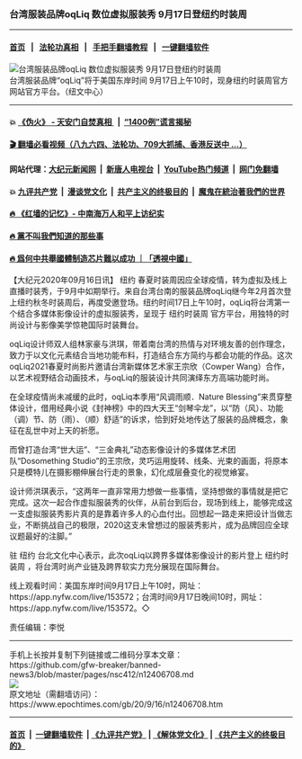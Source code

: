### 台湾服装品牌oqLiq 数位虚拟服装秀 9月17日登纽约时装周
------------------------

#### [首页](https://github.com/gfw-breaker/banned-news3/blob/master/README.md) &nbsp;&nbsp;|&nbsp;&nbsp; [法轮功真相](https://github.com/begood0513/basic/blob/master/README.md)  &nbsp;&nbsp;|&nbsp;&nbsp; [手把手翻墙教程](https://github.com/gfw-breaker/guides/wiki)  &nbsp;&nbsp;|&nbsp;&nbsp; [一键翻墙软件](https://github.com/gfw-breaker/nogfw/blob/master/README.md)  



<div><img alt="台湾服装品牌oqLiq 数位虚拟服装秀 9月17日登纽约时装周" class="attachment-djy_600_400 size-djy_600_400 wp-post-image" src="https://i.epochtimes.com/assets/uploads/2020/09/0a10905c241cc3f174e00c73692ae9b3-600x400.jpg"/>
<div class="caption">
 台湾服装品牌“oqLiq”将于美国东岸时间 9月17日上午10时，现身纽约时装周官方网站官方平台。（纽文中心）
</div></div><hr/>

#### 💥 [《伪火》 - 天安门自焚真相 ](http://158.247.195.190:10000/videos/blog/weihuo.html)&nbsp; |&nbsp; [“1400例”谎言揭秘  ](http://158.247.195.190:10000/videos/blog/jiexi1400.html)

#### [ 🎬  翻墙必看视频（八九六四、法轮功、709大抓捕、香港反送中 ...）](https://github.com/gfw-breaker/links/blob/master/banned.md)

#### 网站代理：[大纪元新闻网](http://158.247.195.190:10080/gb/) &nbsp;|&nbsp; [新唐人电视台](http://158.247.195.190:8808/gb/)  &nbsp;|&nbsp; [YouTube热门频道](http://158.247.195.190/youtube.html) &nbsp;|&nbsp; [网门免翻墙](http://158.247.195.190:11000/show.aspx?name=ogHome)

#### 💥 [九评共产党](http://158.247.195.190:10000/videos/res/jiuping/)&nbsp; |&nbsp; [漫谈党文化](http://158.247.195.190:10000/videos/res/mtdwh/)&nbsp; |&nbsp; [共产主义的终极目的](http://158.247.195.190:10000/videos/res/zjmd/)&nbsp; |&nbsp; [魔鬼在統治著我們的世界](http://158.247.195.190:10000/videos/res/TheSpecter/)  

#### [ 🔥  《红墙的记忆》- 中南海万人和平上访纪实](http://158.247.195.190:10000/videos/news/../legend/index.html)

#### [ 🔥  黨不叫我們知道的那些事](http://158.247.195.190:10000/videos/news/truth02.html)

#### [ 🔥  爲何中共舉國體制造芯片難以成功 ｜「透視中國」](http://158.247.195.190:10000/videos/news/don03.html)

<div><p>
 【大纪元2020年09月16日讯】
 <ok href="https://www.epochtimes.com/gb/tag/%E7%BA%BD%E7%BA%A6.html">
  纽约
 </ok>
 春夏时装周因应全球疫情，转为虚拟及线上直播时装秀，于9月中如期举行。来自台湾台南的服装品牌oqLiq继今年2月首次登上纽约秋冬时装周后，再度受邀登场。纽约时间17日上午10时，oqLiq将台湾第一个结合多媒体影像设计的虚拟服装秀，呈现于
 <ok href="https://www.epochtimes.com/gb/tag/%E7%BA%BD%E7%BA%A6%E6%97%B6%E8%A3%85%E5%91%A8.html">
  纽约时装周
 </ok>
 官方平台，用独特的时尚设计与影像美学惊艳国际时装舞台。
</p>
<p>
 oqLiq设计师双人组林家豪与洪琪，带着南台湾的热情与对环境友善的创作理念，致力于以文化元素结合当地功能布料，打造结合东方简约与都会功能的作品。这次oqLiq2021春夏时尚影片邀请台湾新媒体艺术家王宗欣（Cowper Wang）合作，以艺术视野结合动画技术，与oqLiq的服装设计共同演绎东方高端功能时尚。
</p>
<p>
 在全球疫情尚未减缓的此时，oqLiq本季用“风调雨顺．Nature Blessing”来贯穿整体设计，借用经典小说《封神榜》中的四大天王“剑琴伞龙”，以“防（风）、功能（调）节、防（雨）、（顺）舒适”的诉求，恰到好处地传达了服装的品牌概念，象征在乱世中对上天的祈愿。
</p>
<p>
 而曾打造台湾“世大运”、“三金典礼”动态影像设计的多媒体艺术团队“Dosomething Studio”的王宗欣，灵巧运用旋转、线条、光束的画面，将原本只是模特儿在摄影棚伸展台行走的景象，幻化成层叠变化的视觉飨宴。
</p>
<p>
 设计师洪琪表示，“这两年一直非常用力想做一些事情，坚持想做的事情就是把它完成。这次一起合作虚拟服装秀的伙伴，从前台到后台，现场到线上，能够完成这一支虚拟服装秀影片真的是靠着许多人的心血付出。回想起一路走来把设计当做志业，不断挑战自己的极限，2020这支未曾想过的服装秀影片，成为品牌回应全球议题最好的注脚。”
</p>
<p>
 驻
 <ok href="https://www.epochtimes.com/gb/tag/%E7%BA%BD%E7%BA%A6.html">
  纽约
 </ok>
 台北文化中心表示，此次oqLiq以跨界多媒体影像设计的影片登上
 <ok href="https://www.epochtimes.com/gb/tag/%E7%BA%BD%E7%BA%A6%E6%97%B6%E8%A3%85%E5%91%A8.html">
  纽约时装周
 </ok>
 ，将台湾时尚产业链及跨界软实力充分展现在国际舞台。
</p>
<p>
 线上观看时间：美国东岸时间9月17日上午10时，网址：https://app.nyfw.com/live/153572；台湾时间9月17日晚间10时，网址：https://app.nyfw.com/live/153572。◇
</p>
<p>
 责任编辑：李悦
</p>
</div>
<hr/>
手机上长按并复制下列链接或二维码分享本文章：<br/>
https://github.com/gfw-breaker/banned-news3/blob/master/pages/nsc412/n12406708.md <br/>
<a href='https://github.com/gfw-breaker/banned-news3/blob/master/pages/nsc412/n12406708.md'><img src='https://github.com/gfw-breaker/banned-news3/blob/master/pages/nsc412/n12406708.md.png'/></a> <br/>
原文地址（需翻墙访问）：https://www.epochtimes.com/gb/20/9/16/n12406708.htm


------------------------
#### [首页](https://github.com/gfw-breaker/banned-news3/blob/master/README.md) &nbsp;|&nbsp; [一键翻墙软件](https://github.com/gfw-breaker/nogfw/blob/master/README.md) &nbsp;| [《九评共产党》](https://github.com/gfw-breaker/9ping.md/blob/master/README.md#九评之一评共产党是什么) | [《解体党文化》](https://github.com/gfw-breaker/jtdwh.md/blob/master/README.md) | [《共产主义的终极目的》](https://github.com/gfw-breaker/gczydzjmd.md/blob/master/README.md)


<img src='http://gfw-breaker.win/banned-news3/pages/nsc412/n12406708.md' width='0px' height='0px'/>